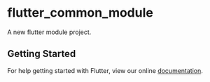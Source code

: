 # flutter_common_module

A new flutter module project.

## Getting Started

For help getting started with Flutter, view our online
[documentation](https://flutter.dev/).
